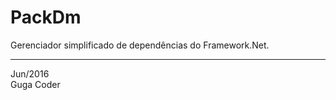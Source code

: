 PackDm
======

Gerenciador simplificado de dependências do Framework.Net.

---
Jun/2016  
Guga Coder
